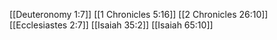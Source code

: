 [[Deuteronomy 1:7]]
[[1 Chronicles 5:16]]
[[2 Chronicles 26:10]]
[[Ecclesiastes 2:7]]
[[Isaiah 35:2]]
[[Isaiah 65:10]]
